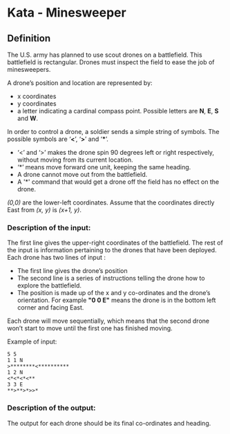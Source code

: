 # Kata - Minesweeper
## Definition
The U.S. army has planned to use scout drones on a battlefield.
This battlefield is rectangular. Drones must inspect the field to ease the job of minesweepers.

 A drone’s position and location are represented by:
 - x coordinates
 - y coordinates
 - a letter indicating a cardinal compass point. Possible letters are __N__, __E__, __S__ and __W__.

In order to control a drone, a soldier sends a simple string of symbols. The possible symbols are ‘__<__’, ‘__>__’ and ‘__*__’.
- ‘<’ and ‘>’ makes the drone spin 90 degrees left or right respectively, without moving from its current location.
- ‘*’ means move forward one unit, keeping the same heading.
- A drone cannot move out from the battlefield.
- A '*' command that would get a drone off the field has no effect on the drone.

_(0,0)_ are the lower-left coordinates. Assume that the coordinates directly East from _(x, y)_ is _(x+1, y)_.

### Description of the input:
The first line gives the upper-right coordinates of the battlefield. The rest of the input is information pertaining to the drones that have been deployed. Each drone has two lines of input :
- The first line gives the drone’s position
- The second line is a series of instructions telling the drone how to explore the battlefield.
- The position is made up of the x and y co-ordinates and the drone’s orientation. For example __"0 0 E"__ means the drone is in the bottom left corner and facing East.

Each drone will move sequentially, which means that the second drone won’t start to move until the first one has finished moving.

Example of input:

    5 5
    1 1 N
    >********<**********
    1 2 N
    <*<*<*<**
    3 3 E
    **>**>*>>*

### Description of the output:

The output for each drone should be its final co-ordinates and heading.
